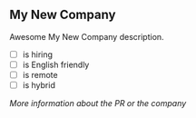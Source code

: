 ## My New Company

Awesome My New Company description.

- [ ] is hiring
- [ ] is English friendly
- [ ] is remote
- [ ] is hybrid

_More information about the PR or the company_
